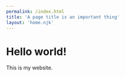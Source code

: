 ```yaml
---
permalink: /index.html
title: 'A page title is an important thing'
layout: 'home.njk'
---
```

# Hello world!
This is my website.
